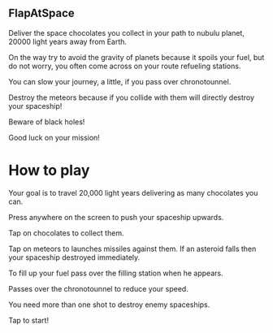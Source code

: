 FlapAtSpace
-----------
Deliver the space chocolates you collect in your path to nubulu planet, 20000 light years away from Earth.

On the way try to avoid the gravity of planets because it spoils your fuel, but do not worry, 
you often come across on your route refueling stations.

You can slow your journey, a little, if you pass over chronotounnel. 

Destroy the meteors because if you collide with them will directly destroy your spaceship!

Beware of black holes!

Good luck on your mission!


How to play
===========
Your goal is to travel 20,000 light years delivering as many chocolates you can.

Press anywhere on the screen to push your spaceship upwards.

Tap on chocolates to collect them.

Tap on meteors to launches missiles against them.
 If an asteroid falls then your spaceship destroyed immediately.

To fill up your fuel pass over the filling station when he appears.

Passes over the chronotounnel to reduce your speed.

You need more than one shot to destroy enemy spaceships. 

Tap to start!

